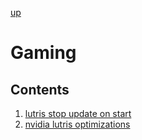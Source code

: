 [up](../README.md)

# Gaming

## Contents

1. [lutris stop update on start](./lutris-stop-update.md)
1. [nvidia lutris optimizations](./nvidia-optimizations.md)

